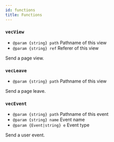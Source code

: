 ```yaml
---
id: functions
title: Functions
---
```


### `vecView`

- `@param {string} path` Pathname of this view
- `@param {string} ref` Referer of this view

Send a page view.

### `vecLeave`

- `@param {string} path` Pathname of this view

Send a page leave.

### `vecEvent`

- `@param {string} path` Pathname of this event
- `@param {string} name` Event name
- `@param {Event|string} e` Event type

Send a user event.
